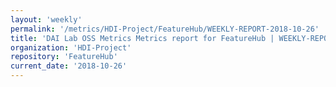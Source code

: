 ```yaml
---
layout: 'weekly'
permalink: '/metrics/HDI-Project/FeatureHub/WEEKLY-REPORT-2018-10-26'
title: 'DAI Lab OSS Metrics Metrics report for FeatureHub | WEEKLY-REPORT-2018-10-26'
organization: 'HDI-Project'
repository: 'FeatureHub'
current_date: '2018-10-26'
---
```

